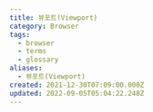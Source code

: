 ```yaml
---
title: 뷰포트(Viewport)
category: Browser
tags:
  - browser
  - terms
  - glossary
aliases:
  - 뷰포트(Viewport)
created: 2021-12-30T07:09:00.000Z
updated: 2022-09-05T05:04:22.248Z
---
```


